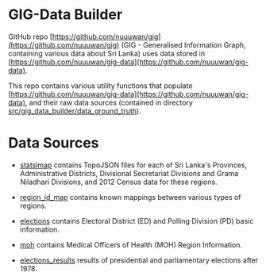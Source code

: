 # GIG-Data Builder

GitHub repo [https://github.com/nuuuwan/gig](https://github.com/nuuuwan/gig) (GIG - Generalised Information Graph, containing various data about Sri Lanka) uses data stored in [https://github.com/nuuuwan/gig-data](https://github.com/nuuuwan/gig-data).

This repo contains various utility functions that populate [https://github.com/nuuuwan/gig-data](https://github.com/nuuuwan/gig-data), and their raw data sources (contained in directory [src/gig_data_builder/data_ground_truth](src/gig_data_builder/data_ground_truth)).

# Data Sources

* [statslmap](src/gig_data_builder/data_ground_truth/statslmap) contains TopoJSON files for each of Sri Lanka's Provinces, Administrative Districts, Divisional Secretariat Divisions and Grama Niladhari Divisions, and 2012 Census data for these regions.

* [region_id_map](src/gig_data_builder/data_ground_truth/region_id_map) contains known mappings between various types of regions.

* [elections](src/gig_data_builder/data_ground_truth/elections) contains Electoral District (ED) and Polling Division (PD) basic information.

* [moh](src/gig_data_builder/data_ground_truth/moh) contains Medical Officers of Health (MOH) Region Information.

* [elections_results](src/gig_data_builder/data_ground_truth/elections_results) results of presidential and parliamentary elections after 1978.
